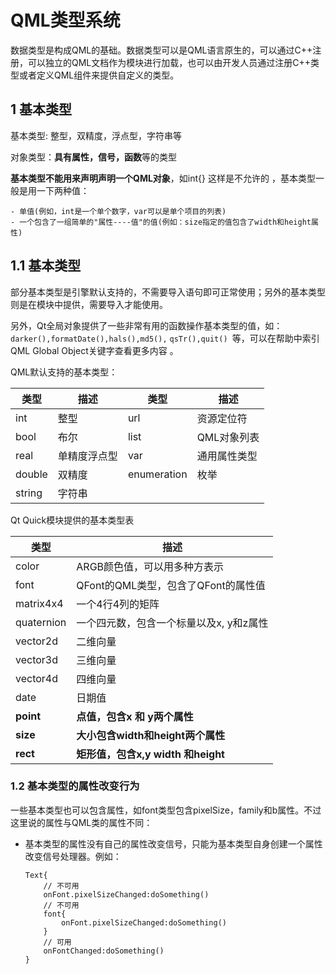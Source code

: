 # QML类型系统    

数据类型是构成QML的基础。数据类型可以是QML语言原生的，可以通过C++注册，可以独立的QML文档作为模块进行加载，也可以由开发人员通过注册C++类型或者定义QML组件来提供自定义的类型。    

## 1 基本类型  

基本类型: 整型，双精度，浮点型，字符串等    

对象类型：**具有属性，信号，函数**等的类型     

**基本类型不能用来声明声明一个QML对象**，如int{} 这样是不允许的 ，基本类型一般是用一下两种值：

	- 单值(例如，int是一个单个数字，var可以是单个项目的列表)    
	- 一个包含了一组简单的"属性----值"的值(例如：size指定的值包含了width和height属性)     

## 1.1 基本类型   

部分基本类型是引擎默认支持的，不需要导入语句即可正常使用；另外的基本类型则是在模块中提供，需要导入才能使用。  

另外，Qt全局对象提供了一些非常有用的函数操作基本类型的值，如：`darker(),formatDate(),hals(),md5(),`  `qsTr(),quit() `等，可以在帮助中索引QML Global Object关键字查看更多内容 。   

QML默认支持的基本类型：

类型|描述|类型|描述
-|-|-|-
int|整型|url|资源定位符
bool|布尔|list|QML对象列表
real|单精度浮点型|var|通用属性类型
double|双精度|enumeration|枚举
string|字符串||

Qt Quick模块提供的基本类型表

| 类型       | 描述                                    |
| ---------- | --------------------------------------- |
| color      | ARGB颜色值，可以用多种方表示            |
| font       | QFont的QML类型，包含了QFont的属性值     |
| matrix4x4  | 一个4行4列的矩阵                        |
| quaternion | 一个四元数，包含一个标量以及x, y和z属性 |
| vector2d   | 二维向量                                |
| vector3d   | 三维向量                                |
| vector4d   | 四维向量                                |
| date       | 日期值                                  |
| **point**  | **点值，包含x 和 y两个属性**            |
| **size**   | **大小包含width和height两个属性**       |
| **rect**   | **矩形值，包含x,y width 和height**      |

### 1.2 基本类型的属性改变行为   

一些基本类型也可以包含属性，如font类型包含pixelSize，family和b属性。不过这里说的属性与QML类的属性不同：

 - 基本类型的属性没有自己的属性改变信号，只能为基本类型自身创建一个属性改变信号处理器。例如：

   ```JS
   Text{
       // 不可用 
       onFont.pixelSizeChanged:doSomething()
       // 不可用
       font{
           onFont.pixelSizeChanged:doSomething()
       }
       // 可用
       onFontChanged:doSomething()
   }
   ```

   